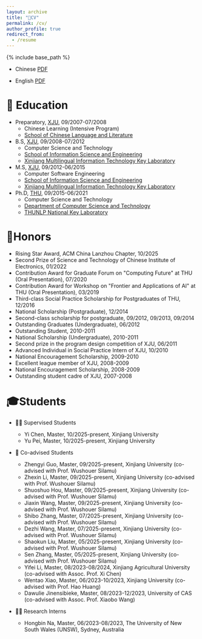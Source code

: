 ```yaml
---
layout: archive
title: "📄CV"
permalink: /cv/
author_profile: true
redirect_from:
  - /resume
---
```


{% include base_path %}

* Chinese [PDF](https://miradel51.github.io/files/my_cv_ch.pdf)

* English [PDF](https://miradel51.github.io/files/my_cv_en.pdf)

🏫 Education
======
* Preparatory, [XJU](https://www.xju.edu.cn/), 09/2007-07/2008
  *  Chinese Learning (Intensive Program)
  *  [School of Chinese Language and Literature](http://rwxy.xju.edu.cn/)
* B.S, [XJU](https://www.xju.edu.cn/), 09/2008-07/2012
  * Computer Science and Technology 
  * [School of Information Science and Engineering](http://it.xju.edu.cn/)
  * [Xinjiang Multilingual Information Technology Key Laboratory](http://202.201.242.181:8000/translator/index.html)
* M.S, [XJU](https://www.xju.edu.cn/), 09/2012-06/2015
  * Computer Software Engineering 
  * [School of Information Science and Engineering](http://it.xju.edu.cn/)
  * [Xinjiang Multilingual Information Technology Key Laboratory](http://202.201.242.181:8000/translator/index.html)
* Ph.D, [THU](https://www.tsinghua.edu.cn/en/), 09/2015-06/2021
  * Computer Science and Technology
  * [Department of Computer Science and Technology](http://www.cs.tsinghua.edu.cn/csen/)
  * [THUNLP National Key Laboratory](https://nlp.csai.tsinghua.edu.cn/)

🏅Honors
======
* Rising Star Award, ACM China Lanzhou Chapter, 10/2025
* Second Prize of Science and Technology of Chinese Institute of Electronics, 01/2022
* Contribution Award for Graduate Forum on "Computing Future" at THU (Oral Presentation), 07/2020
* Contribution Award for Workshop on "Frontier and Applications of AI" at THU (Oral Presentation), 03/2019
* Third-class Social Practice Scholarship for Postgraduates of THU, 12/2016
* National Scholarship (Postgraduate), 12/2014
* Second-class scholarship for postgraduate, 09/2012, 09/2013, 09/2014
* Outstanding Graduates (Undergraduate), 06/2012
* Outstanding Student, 2010-2011
* National Scholarship (Undergraduate), 2010-2011
* Second prize in the program design competition of XJU, 06/2011
* Advanced Individual in Social Practice Intern of XJU, 10/2010
* National Encouragement Scholarship, 2009-2010
* Excellent league member of XJU, 2008-2009
* National Encouragement Scholarship, 2008-2009
* Outstanding student cadre of XJU, 2007-2008




🎓Students
=======
* 🧑‍🎓 Supervised Students
  * Yi Chen, Master, 10/2025-present, Xinjiang University
  * Yu Pei, Master, 10/2025-present, Xinjiang University

* 🤝 Co-advised Students
  * Zhengyi Guo, Master, 09/2025-present, Xinjiang University (co-advised with Prof. Wushouer Silamu)
  * Zhexin Li, Master, 09/2025-present, Xinjiang University (co-advised with Prof. Wushouer Silamu)
  * Shuoshuo Hou, Master, 09/2025-present, Xinjiang University (co-advised with Prof. Wushouer Silamu)
  * Jiaxin Wang, Master, 09/2025-present, Xinjiang University (co-advised with Prof. Wushouer Silamu)
  * Shibo Zhang, Master, 07/2025-present, Xinjiang University (co-advised with Prof. Wushouer Silamu)
  * Dezhi Wang, Master, 07/2025-present, Xinjiang University (co-advised with Prof. Wushouer Silamu)
  * Shaokun Liu, Master, 05/2025-present, Xinjiang University (co-advised with Prof. Wushouer Silamu)
  * Sen Zhang, Master, 05/2025-present, Xinjiang University (co-advised with Prof. Wushouer Silamu)
  * Yifei Li, Master, 08/2023-08/2024, Xinjiang Agricultural University (co-advised with Assoc. Prof. Xi Chen)
  * Wentao Xiao, Master, 06/2023-10/2023, Xinjiang University (co-advised with Prof. Hao Huang)
  * Dawulie Jinensibieke, Master, 08/2023-12/2023, University of CAS (co-advised with Assoc. Prof. Xiaobo Wang)

* 👩‍💻 Research Interns
  * Hongbin Na, Master, 06/2023-08/2023, The University of New South Wales (UNSW), Sydney, Australia


<!-- ### Supervised Students
#### 🎓 Doctoral Students  or 👥 Supervised Students
- [Name] (2023-present, co-advised with Prof. X)  
- [Name] (2021-2025)  
#### 🎓 Master's Students 
- [Name] (2022-2024)  
- [Name] (2023-present) 
* 🏛️ Visiting Scholars
* 🔬 Visiting Scholars
* 📚 Visiting Scholars
* 👨‍🏫 Visiting Scholars
* 👋 Visiting Scholars
* 🌍 International Visitors 
* 🌟 Alumni
  * Shaokun Liu, Master,05/2025-06/2026, Xinjiang University, Urumqi, Xinjiang, China (co-advised with Prof. Wushouer Silamu)
  * Sen Zhang, Master, 05/2025-06/2026, Xinjiang University, Urumqi, Xinjiang, China (co-advised with Prof. Wushouer Silamu)
### 🌍 Alumni Trajectories  
#### 🏛️ Academia  
- [Name] → Assoc. Prof. @Stanford  
#### 🏻 Industry  
- [Name] → Senior Engineer @Huawei  
#### 🎒 Further Studies  
- [Name] → Postdoc @ETH Zurich -->

